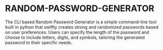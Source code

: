 # RANDOM-PASSWORD-GENERATOR

The CLI based Random Password Generator is a simple command-line tool built in python that swiftly creates strong and randomized passwords based on user preferences. Users can specify the length of the password and choose to include letters, digits, and symbols, tailoring the generated password to their specific needs.
